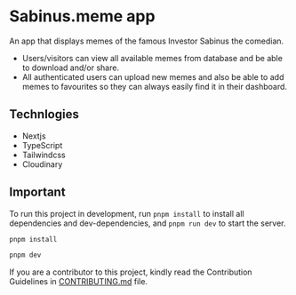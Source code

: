 # Sabinus.meme app

An app that displays memes of the famous Investor Sabinus the comedian.

- Users/visitors can view all available memes from database and be able to download and/or share.
- All authenticated users can upload new memes and also be able to add memes to favourites so they can always easily find it in their dashboard.

## Technlogies

- Nextjs
- TypeScript
- Tailwindcss
- Cloudinary

## Important

To run this project in development, run `pnpm install` to install all dependencies and dev-dependencies, and `pnpm run dev` to start the server.

```bash
pnpm install

pnpm dev
```

If you are a contributor to this project, kindly read the Contribution Guidelines in [CONTRIBUTING.md](CONTRIBUTING.md) file.

